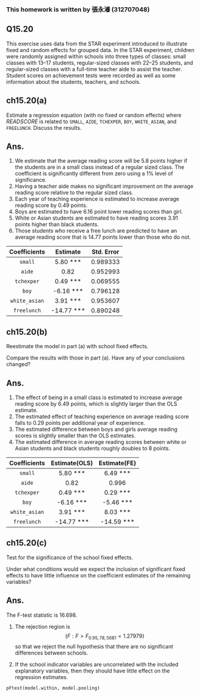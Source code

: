 
### This homework is written by 張永濬 (312707048)

## **Q15.20** ##

This exercise uses data from the STAR experiment introduced to illustrate fixed and random effects for grouped data. In the STAR experiment, children were randomly assigned within schools into three types of classes: small classes with $13–17$ students, regular-sized classes with $22–25$ students, and regular-sized classes with a full-time teacher aide to assist the teacher. Student scores on achievement tests were recorded as well as some information about the students, teachers, and schools.

## ch15.20(a)
Estimate a regression equation (with no fixed or random effects) where $READSCORE$ is related to `SMALL`, `AIDE`, `TCHEXPER`, `BOY`, `WHITE_ASIAN`, and `FREELUNCH`. Discuss the results.

## **Ans.**
1. We estimate that the average reading score will be 5.8 points higher if the students are in a small class instead of a regular sized class. The coefficient is significantly different from zero using a 1% level of significance.
2. Having a teacher aide makes no significant improvement on the average reading score relative to the regular sized class.
3. Each year of teaching experience is estimated to increase average reading score by 0.49 points.
4. Boys are estimated to have 6.16 point lower reading scores than girl.
5. White or Asian students are estimated to have reading scores 3.91 points higher than black students.
6. Those students who receive a free lunch are predicted to have an average reading score that is 14.77 points lower than those who do not.

| Coefficients  |  Estimate    |  Std. Error  |
|:-------------:|:------------:|:------------:|
| `small`       |   5.80 ***   |0.989333|
| `aide`        |   0.82       |0.952993|
| `tchexper`    |   0.49 ***   |0.069555|
| `boy`         |  -6.16 ***   |0.796128|
| `white_asian` |   3.91 ***   |0.953607|
| `freelunch`   | -14.77 ***   |0.890248|

## ch15.20(b)
Reestimate the model in part (a) with school fixed effects. 

Compare the results with those in part (a). Have any of your conclusions changed? 

## **Ans.**
1. The effect of being in a small class is estimated to increase average reading score by 6.49 points, which is slightly larger than the OLS estimate.
2. The estimated effect of teaching experience on average reading score falls to 0.29 points per additional year of experience.
3. The estimated difference between boys and girls average reading scores is slightly smaller than the OLS estimates.
4. The estimated difference in average reading scores between white or Asian students and black students roughly doubles to 8 points.


| Coefficients  |  Estimate(OLS)  | Estimate(FE)|
|:-------------:|:---------------:|:-----------:|
| `small`       |   5.80 ***      |6.49   ***   |
| `aide`        |   0.82          |0.996        |
| `tchexper`    |   0.49 ***      |0.29   ***   |
| `boy`         |  -6.16 ***      |-5.46  ***   |
| `white_asian` |   3.91 ***      |8.03   ***   |
| `freelunch`   | -14.77 ***      |-14.59 ***   |

## ch15.20(c)
Test for the significance of the school fixed effects.

Under what conditions would we expect the inclusion of significant fixed effects to have little influence on the coefficient estimates of the remaining variables?

## **Ans.**
The F-test statistic is $16.698$.

1. The rejection region is $$\{F:F>F_{0.95,78,5681} = 1.27979\}$$ so that we reject the null hypothesis that there are no significant differences between schools.

2. If the school indicator variables are uncorrelated with the included explanatory variables, then they should have little effect on the regression estimates.

```{r}
pFtest(model.within, model.pooling)
```

